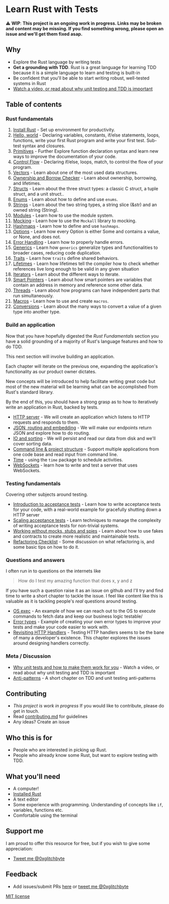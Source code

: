 # Learn Rust with Tests

⚠️ **WIP**: **This project is an ongoing work in progress. Links may be broken and content may be missing. If you find something wrong, please open an issue and we'll get them fixed asap.**

## Why

* Explore the Rust language by writing tests
* **Get a grounding with TDD**. Rust is a great language for learning TDD because it is a simple language to learn and testing is built-in
* Be confident that you'll be able to start writing robust, well-tested systems in Rust
* [Watch a video, or read about why unit testing and TDD is important](why.md)

## Table of contents

### Rust fundamentals

1. [Install Rust](src/install_rust.md) - Set up environment for productivity.
2. [Hello, world](src/hello_world.md) - Declaring variables, constants, if/else statements, loops, functions, write your first Rust program and write your first test. Sub-test syntax and closures.
3. [Primitives]() - Further Explore function declaration syntax and learn new ways to improve the documentation of your code.
4. [Control Flow]() - Declaring if/else, loops, match, to control the flow of your program.
4. [Vectors]() - Learn about one of the most used data structures.
5. [Ownership and Borrow Checker]() - Learn about ownership, borrowing, and lifetimes.
6. [Structs]() - Learn about the three struct types: a classic C struct, a tuple struct, and a unit struct..
7. [Enums]() - Learn about how to define and use `enums`.
8. [Strings]() - Learn about the two string types, a string slice (&str) and an owned string (String).
9. [Modules]() - Learn how to use the module system.
10. [Mocking]() - Learn how to use the `Mockall` library to mocking.
11. [Hashmaps]() - Learn how to define and use `hashmaps`.
12. [Options]() - Learn how every Option is either Some and contains a value, or None, and does not.
13. [Error Handling]() - Learn how to properly handle errors.
14. [Generics]() - Learn how `generics` generalize types and functionalities to broader cases, reducing code duplication.
15. [Traits]() - Learn how `traits` define shared behaviors.
16. [Lifetimes]() - Learn how lifetimes tell the compiler how to check whether references live long enough to be valid in any given situation
17. [Iterators]() - Learn about the different ways to iterate.
18. [Smart Pointers]() - Learn about how smart pointers are variables that contain an address in memory and reference some other data.
19. [Threads]() - Learn about how programs can have independent parts that run simultaneously.
20. [Macros]() - Learn how to use and create `macros`.
21. [Conversions]() - Learn about the many ways to convert a value of a given type into another type.

### Build an application

Now that you have hopefully digested the _Rust Fundamentals_ section you have a solid grounding of a majority of Rust's language features and how to do TDD.

This next section will involve building an application.

Each chapter will iterate on the previous one, expanding the application's functionality as our product owner dictates.

New concepts will be introduced to help facilitate writing great code but most of the new material will be learning what can be accomplished from Rust's standard library.

By the end of this, you should have a strong grasp as to how to iteratively write an application in Rust, backed by tests.

* [HTTP server]() - We will create an application which listens to HTTP requests and responds to them.
* [JSON, routing and embedding]() - We will make our endpoints return JSON and explore how to do routing.
* [IO and sorting]() - We will persist and read our data from disk and we'll cover sorting data.
* [Command line & project structure]() - Support multiple applications from one code base and read input from command line.
* [Time]() - using the `time` package to schedule activities.
* [WebSockets]() - learn how to write and test a server that uses WebSockets.

### Testing fundamentals

Covering other subjects around testing.

* [Introduction to acceptance tests]() - Learn how to write acceptance tests for your code, with a real-world example for gracefully shutting down a HTTP server
* [Scaling acceptance tests]() - Learn techniques to manage the complexity of writing acceptance tests for non-trivial systems.
* [Working without mocks, stubs and spies]() - Learn about how to use fakes and contracts to create more realistic and maintainable tests.
* [Refactoring Checklist]() - Some discussion on what refactoring is, and some basic tips on how to do it.

### Questions and answers

I often run in to questions on the internets like

> How do I test my amazing function that does x, y and z

If you have such a question raise it as an issue on github and I'll try and find time to write a short chapter to tackle the issue. I feel like content like this is valuable as it is tackling people's _real_ questions around testing.

* [OS exec]() - An example of how we can reach out to the OS to execute commands to fetch data and keep our business logic testable/
* [Error types]() - Example of creating your own error types to improve your tests and make your code easier to work with.
* [Revisiting HTTP Handlers]() - Testing HTTP handlers seems to be the bane of many a developer's existence. This chapter explores the issues around designing handlers correctly.

### Meta / Discussion

* [Why unit tests and how to make them work for you]() - Watch a video, or read about why unit testing and TDD is important
* [Anti-patterns]() - A short chapter on TDD and unit testing anti-patterns

## Contributing

* _This project is work in progress_ If you would like to contribute, please do get in touch.
* Read [contributing.md](Contributing.md) for guidelines
* Any ideas? Create an issue

## Who this is for

* People who are interested in picking up Rust.
* People who already know some Rust, but want to explore testing with TDD.

## What you'll need

* A computer!
* [Installed Rust](https://rust-lang.org/)
* A text editor
* Some experience with programming. Understanding of concepts like `if`, variables, functions etc.
* Comfortable using the terminal

## Support me

I am proud to offer this resource for free, but if you wish to give some appreciation:

- [Tweet me @0xglitchbyte](https://twitter.com/0xglitchbyte)

## Feedback

* Add issues/submit PRs [here](https://github.com/0xGlitchbyte/learn_Rust_with_tests) or [tweet me @0xglitchbyte](https://twitter.com/0xglitchbyte)

[MIT license](LICENSE.md)

